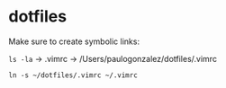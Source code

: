 # dotfiles

Make sure to create symbolic links:

`ls -la` ->
.vimrc -> /Users/paulogonzalez/dotfiles/.vimrc

`ln -s ~/dotfiles/.vimrc ~/.vimrc`
